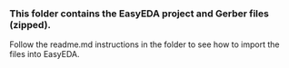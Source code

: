 ### This folder contains the EasyEDA project and Gerber files (zipped). 

Follow the readme.md instructions in the folder to see how to import the files into EasyEDA.
